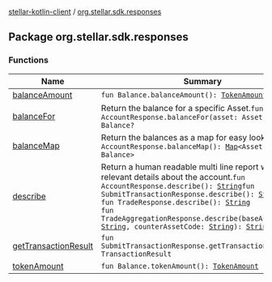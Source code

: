 [stellar-kotlin-client](../index.md) / [org.stellar.sdk.responses](./index.md)

## Package org.stellar.sdk.responses

### Functions

| Name | Summary |
|---|---|
| [balanceAmount](balance-amount.md) | `fun Balance.balanceAmount(): `[`TokenAmount`](../io.inbot.kotlinstellar/-token-amount/index.md) |
| [balanceFor](balance-for.md) | Return the balance for a specific Asset.`fun AccountResponse.balanceFor(asset: Asset): Balance?` |
| [balanceMap](balance-map.md) | Return the balances as a map for easy lookups.`fun AccountResponse.balanceMap(): `[`Map`](https://kotlinlang.org/api/latest/jvm/stdlib/kotlin.collections/-map/index.html)`<Asset, Balance>` |
| [describe](describe.md) | Return a human readable multi line report with relevant details about the account.`fun AccountResponse.describe(): `[`String`](https://kotlinlang.org/api/latest/jvm/stdlib/kotlin/-string/index.html)`fun SubmitTransactionResponse.describe(): `[`String`](https://kotlinlang.org/api/latest/jvm/stdlib/kotlin/-string/index.html)<br>`fun TradeResponse.describe(): `[`String`](https://kotlinlang.org/api/latest/jvm/stdlib/kotlin/-string/index.html)<br>`fun TradeAggregationResponse.describe(baseAssetCode: `[`String`](https://kotlinlang.org/api/latest/jvm/stdlib/kotlin/-string/index.html)`, counterAssetCode: `[`String`](https://kotlinlang.org/api/latest/jvm/stdlib/kotlin/-string/index.html)`): `[`String`](https://kotlinlang.org/api/latest/jvm/stdlib/kotlin/-string/index.html) |
| [getTransactionResult](get-transaction-result.md) | `fun SubmitTransactionResponse.getTransactionResult(): TransactionResult` |
| [tokenAmount](token-amount.md) | `fun Balance.tokenAmount(): `[`TokenAmount`](../io.inbot.kotlinstellar/-token-amount/index.md) |
